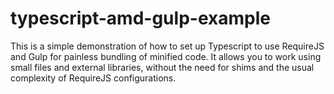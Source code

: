 # typescript-amd-gulp-example
This is a simple demonstration of how to set up Typescript to use RequireJS and Gulp for painless bundling of minified code. It allows you to work using small files and external libraries, without the need for shims and the usual complexity of RequireJS configurations.

